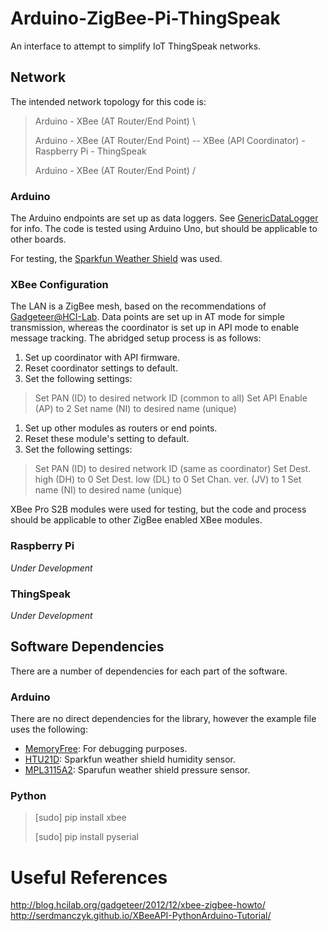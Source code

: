 # Arduino-ZigBee-Pi-ThingSpeak
An interface to attempt to simplify IoT ThingSpeak networks.

## Network
The intended network topology for this code is:

> Arduino - XBee (AT Router/End Point)  \
>
> Arduino - XBee (AT Router/End Point) --  XBee (API Coordinator) - Raspberry Pi - ThingSpeak
>
> Arduino - XBee (AT Router/End Point)  /

### Arduino
The Arduino endpoints are set up as data loggers.
See [GenericDataLogger](./GenericDataLogger) for info.
The code is tested using Arduino Uno, but should be applicable to other boards.

For testing, the [Sparkfun Weather Shield](https://www.sparkfun.com/products/12081) was used.

### XBee Configuration
The LAN is a ZigBee mesh, based on the recommendations of [Gadgeteer@HCI-Lab](http://blog.hcilab.org/gadgeteer/2012/12/xbee-zigbee-howto/).
Data points are set up in AT mode for simple transmission, whereas the coordinator is set up in API mode to enable message tracking.
The abridged setup process is as follows:

1. Set up coordinator with API firmware.
1. Reset coordinator settings to default.
1. Set the following settings:
> Set PAN        (ID) to desired network ID (common to all)
> Set API Enable (AP) to 2
> Set name       (NI) to desired name (unique)
1. Set up other modules as routers or end points.
1. Reset these module's setting to default.
1. Set the following settings:
> Set PAN        (ID) to desired network ID (same as coordinator)
> Set Dest. high (DH) to 0
> Set Dest. low  (DL) to 0
> Set Chan. ver. (JV) to 1
> Set name       (NI) to desired name (unique)

XBee Pro S2B modules were used for testing, but the code and process should be applicable to other ZigBee enabled XBee modules.

### Raspberry Pi
*Under Development*

### ThingSpeak
*Under Development*

## Software Dependencies
There are a number of dependencies for each part of the software.

### Arduino
There are no direct dependencies for the library, however the example file uses the following:

- [MemoryFree](https://github.com/maniacbug/MemoryFree): For debugging purposes.
- [HTU21D](https://github.com/sparkfun/HTU21D_Breakout): Sparkfun weather shield humidity sensor.
- [MPL3115A2](https://github.com/sparkfun/MPL3115A2_Breakout): Sparufun weather shield pressure sensor.

### Python
> [sudo] pip install xbee
>
> [sudo] pip install pyserial

# Useful References
http://blog.hcilab.org/gadgeteer/2012/12/xbee-zigbee-howto/
http://serdmanczyk.github.io/XBeeAPI-PythonArduino-Tutorial/

